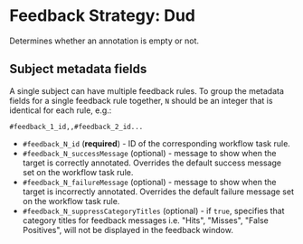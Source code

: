 # Feedback Strategy: Dud

Determines whether an annotation is empty or not.

## Subject metadata fields

A single subject can have multiple feedback rules. To group the metadata fields for a single feedback rule together, `N` should be an integer that is identical for each rule, e.g.:

```
#feedback_1_id,,#feedback_2_id...
```

- `#feedback_N_id` (**required**) - ID of the corresponding workflow task rule.
- `#feedback_N_successMessage` (optional) - message to show when the target is correctly annotated. Overrides the default success message set on the workflow task rule.
- `#feedback_N_failureMessage` (optional) - message to show when the target is incorrectly annotated. Overrides the default failure message set on the workflow task rule.
- `#feedback_N_suppressCategoryTitles` (optional) - if `true`, specifies that category titles for feedback messages i.e. "Hits", "Misses", "False Positives", will not be displayed in the feedback window.

